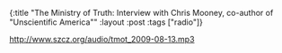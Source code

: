 {:title "The Ministry of Truth: Interview with Chris Mooney, co-author of \"Unscientific America\""
:layout :post
:tags  ["radio"]}

<http://www.szcz.org/audio/tmot_2009-08-13.mp3>

